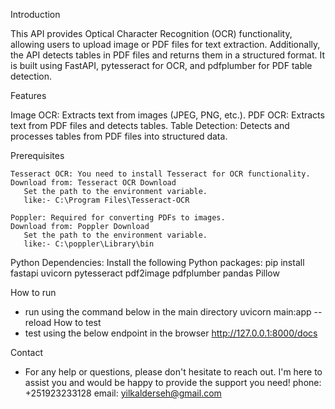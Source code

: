 Introduction

  This API provides Optical Character Recognition (OCR) functionality, 
  allowing users to upload image or PDF files for text extraction. 
  Additionally, the API detects tables in PDF files and returns them in a structured format. 
  It is built using FastAPI, pytesseract for OCR, and pdfplumber for PDF table detection.

Features

   Image OCR: Extracts text from images (JPEG, PNG, etc.).
   PDF OCR: Extracts text from PDF files and detects tables.
   Table Detection: Detects and processes tables from PDF files into structured data.
   
Prerequisites

    Tesseract OCR: You need to install Tesseract for OCR functionality.
    Download from: Tesseract OCR Download
       Set the path to the environment variable.
       like:- C:\Program Files\Tesseract-OCR

    Poppler: Required for converting PDFs to images.
    Download from: Poppler Download
       Set the path to the environment variable.
       like:- C:\poppler\Library\bin
       
Python Dependencies: Install the following Python packages:
   pip install fastapi uvicorn pytesseract pdf2image pdfplumber pandas Pillow

How to run 
   - run using the command below in the main directory
        uvicorn main:app --reload
How to test 
   - test using the below endpoint in the browser
      http://127.0.0.1:8000/docs

Contact
  - For any help or questions, please don't hesitate to reach out. 
    I'm here to assist you and would be happy to provide the support you need!
    phone: +251923233128
    email: yilkalderseh@gmail.com
